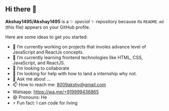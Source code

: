 ## Hi there 👋

**Akshay1495/Akshay1495** is a ✨ _special_ ✨ repository because its `README.md` (this file) appears on your GitHub profile.

Here are some ideas to get you started:

- 🔭 I’m currently working on projects that involes advance level of JavaScript and ReactJs concepts.
- 🌱 I’m currently learning frontend technologies like HTML, CSS, JavaScript, and ReactJS.
- 👯 I’m looking to collaborate
- 🤔 I’m looking for help with how to land a internship why not.
- 💬 Ask me about ...
- 📫 How to reach me: 8009akshy@gmail.com
- Watsapp: https://wa.me/+919999436865
- 😄 Pronouns: He
- ⚡ Fun fact: I can code for living
